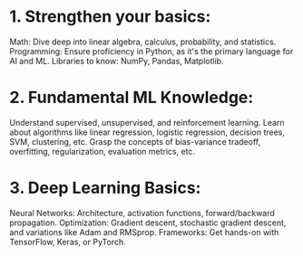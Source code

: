 # 1. Strengthen your basics:
Math: Dive deep into linear algebra, calculus, probability, and statistics.
Programming: Ensure proficiency in Python, as it's the primary language for AI and ML. Libraries to know: NumPy, Pandas, Matplotlib.

# 2. Fundamental ML Knowledge:
Understand supervised, unsupervised, and reinforcement learning.
Learn about algorithms like linear regression, logistic regression, decision trees, SVM, clustering, etc.
Grasp the concepts of bias-variance tradeoff, overfitting, regularization, evaluation metrics, etc.

# 3. Deep Learning Basics:
Neural Networks: Architecture, activation functions, forward/backward propagation.
Optimization: Gradient descent, stochastic gradient descent, and variations like Adam and RMSprop.
Frameworks: Get hands-on with TensorFlow, Keras, or PyTorch.
